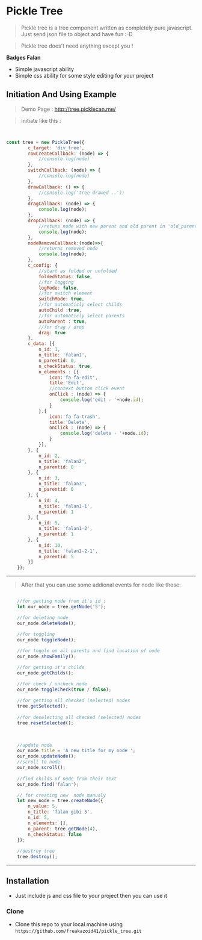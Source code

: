 

# Pickle Tree

> Pickle tree is a tree component written as completely pure javascript. Just send json file to object and have fun :-D 

> Pickle tree does't need anything except you !

**Badges Falan**

- Simple javascript ability
- Simple css ability for some style editing for your project




## Initiation And Using Example 
> Demo Page : http://tree.picklecan.me/

> Initiate like this :

```javascript


const tree = new PickleTree({
        c_target: 'div_tree',
        rowCreateCallback: (node) => {
            //console.log(node)
        },
        switchCallback: (node) => {
            //console.log(node)
        },
        drawCallback: () => {
            //console.log('tree drawed ..');
        },
        dragCallback: (node) => {
            console.log(node);
        },
        dropCallback: (node) => {
            //retuns node with new parent and old parent in 'old_parent' key!!
            console.log(node);
        },
        nodeRemoveCallback:(node)=>{
            //returns removed node
            console.log(node);
        },
        c_config: {
            //start as folded or unfolded
            foldedStatus: false,
            //for logging
            logMode: false,
            //for switch element
            switchMode: true,
            //for automaticly select childs
            autoChild :true,
            //for automaticly select parents
            autoParent : true,
            //for drag / drop
            drag: true
        },
        c_data: [{
            n_id: 1,
            n_title: 'falan1',
            n_parentid: 0,
            n_checkStatus: true,
            n_elements : [{
                icon:'fa fa-edit',
                title:'Edit',
                //context button click event
                onClick : (node) => {
                    console.log('edit - '+node.id);
                }
            },{
                icon:'fa fa-trash',
                title:'Delete',
                onClick : (node) => {
                    console.log('delete - '+node.id);
                }
            }],
        }, {
            n_id: 2,
            n_title: 'falan2',
            n_parentid: 0
        }, {
            n_id: 3,
            n_title: 'falan3',
            n_parentid: 0
        }, {
            n_id: 4,
            n_title: 'falan1-1',
            n_parentid: 1
        }, {
            n_id: 5,
            n_title: 'falan1-2',
            n_parentid: 1
        }, {
            n_id: 10,
            n_title: 'falan1-2-1',
            n_parentid: 5
        }]
    });
```

---

> After that you can use some addional events for node like those:

```javascript

    //for getting node from it's id :
    let our_node = tree.getNode('5');

    //for deleting node
    our_node.deleteNode();

    //for toggling
    our_node.toggleNode();
    
    //for toggle on all parents and find location of node
    our_node.showFamily();

    //for getting it's childs
    our_node.getChilds();

    //for check / uncheck node
    our_node.toggleCheck(true / false);
    
    //for getting all checked (selected) nodes
    tree.getSelected();
    
    //for deselecting all checked (selected) nodes
    tree.resetSelected();
    
   

    //update node
    our_node.title = 'A new title for my node ';
    our_node.updateNode();
    //scroll to node
    our_node.scroll();
    
    //find childs of node from their text
    our_node.find('falan');

    // for creating new  node manualy
    let new_node = tree.createNode({
        n_value: 5,
        n_title: 'falan gibi 5',
        n_id: 5,
        n_elements: [],
        n_parent: tree.getNode(4),
        n_checkStatus: false
    });
    
    //destroy tree
    tree.destroy();

```

---

## Installation

- Just include js and css file to your project then you can use it

### Clone

- Clone this repo to your local machine using `https://github.com/freakazoid41/pickle_tree.git`

